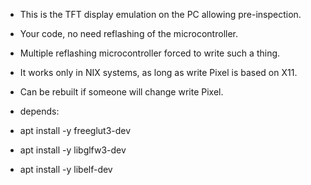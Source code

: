 
-  This is the TFT display emulation on the PC allowing pre-inspection.
-  Your code, no need reflashing of the microcontroller.
-  Multiple reflashing microcontroller forced to write such a thing.
-  It works only in NIX systems, as long as write Pixel is based on X11.
-  Can be rebuilt if someone will change write Pixel.

-  depends:
-  apt install -y freeglut3-dev
-  apt install -y libglfw3-dev
-  apt install -y libelf-dev


